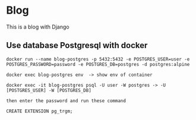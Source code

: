 # Blog
This is a blog with Django


## Use database Postgresql with docker

```docker
docker run --name blog-postgres -p 5432:5432 -e POSTGRES_USER=user -e POSTGRES_PASSWORD=password -e POSTGRES_DB=postgres -d postgres:alpine

docker exec blog-postgres env  -> show env of container

docker exec -it blog-postgres psql -U user -W postgres -> -U [POSTGRES_USER] -W [POSTGRES_DB]

then enter the password and run these command

CREATE EXTENSION pg_trgm;
```